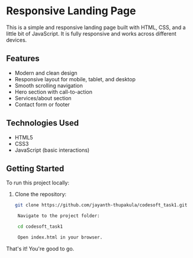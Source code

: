 # Responsive Landing Page

This is a simple and responsive landing page built with HTML, CSS, and a little bit of JavaScript. It is fully responsive and works across different devices.

## Features

- Modern and clean design
- Responsive layout for mobile, tablet, and desktop
- Smooth scrolling navigation
- Hero section with call-to-action
- Services/about section
- Contact form or footer

## Technologies Used

- HTML5
- CSS3
- JavaScript (basic interactions)

## Getting Started

To run this project locally:

1. Clone the repository:
   ```bash
   git clone https://github.com/jayanth-thupakula/codesoft_task1.git

    Navigate to the project folder:

    cd codesoft_task1

    Open index.html in your browser.

That's it! You're good to go.
